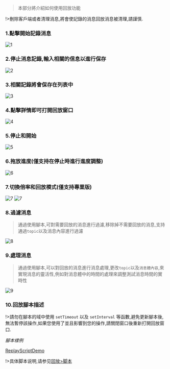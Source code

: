 > 本部分將介紹如何使用回放功能

!>刪除客戶端或者清理消息,將會使記錄的消息回放消息被清理,請謹慎.

### 1.點擊開始記錄消息

![1](_media/usage/1.jpg ":size=300")

### 2.停止消息記錄,輸入相關的信息以進行保存

![2](_media/usage/2.jpg ":size=600")

### 3.相關記錄將會保存在列表中

![3](_media/usage/3.jpg ":size=600")

### 4.點擊詳情即可打開回放窗口

![4](_media/usage/4.jpg ":size=600")

### 5.停止和開始

![5](_media/usage/5.jpg ":size=600")

### 6.拖放進度(僅支持在停止時進行進度調整)

![6](_media/usage/6.jpg ":size=600")

### 7.切換倍率和回放模式(僅支持專業版)

![7](_media/usage/7.jpg ":size=600")
![7](_media/usage/8.jpg ":size=600")

### 8.過濾消息

> 通過使用腳本,可對需要回放的消息進行過濾,移除掉不需要回放的消息,支持通過`topic`以及消息內容進行過濾

![8](_media/usage/9.jpg ":size=600")

### 9.處理消息

> 通過使用腳本,可以對回放的消息進行消息處理,更改`topic`以及`消息體內容`,來實現消息的靈活性,例如對消息體中的時間的處理來調整測試消息時間的實時性

![9](_media/usage/10.jpg ":size=600")

### 10.回放腳本描述

!>請勿在腳本的域中使用 `setTimeout` 以及 `setInterval` 等函數,避免更新腳本後,無法暫停該操作,如果您使用了並且影響到您的操作,請關閉窗口後重新打開回放窗口.

_腳本樣例_

[ReplayScriptDemo](../../common/replay/demo-script.md ":include")

!>具体脚本说明,请参见[回放>脚本](zh-cn/replay/script.md)
